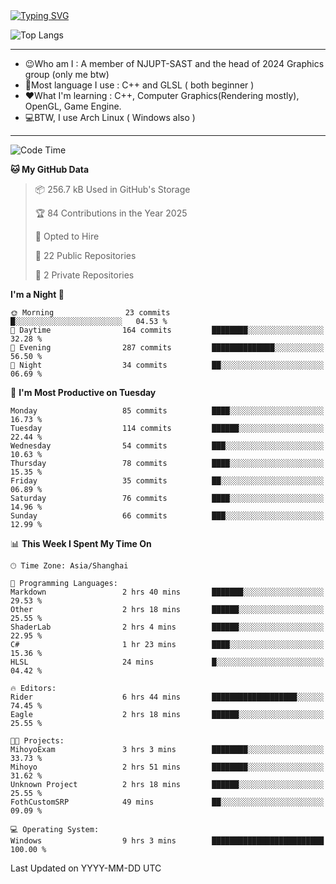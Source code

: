 <a href="https://git.io/typing-svg">
  <img src="https://readme-typing-svg.demolab.com?font=Fira+Code&pause=1000&random=false&width=435&separator=%3D&lines=std%3A%3Aprintln(%22Hello,+world!%22);" alt="Typing SVG" />
</a>

![Top Langs](https://github-readme-stats.vercel.app/api/top-langs/?username=FOTH0626&theme=transparent)

---

- 😉Who am I : A member of NJUPT-SAST and the head of 2024 Graphics group (only me btw)
- 📖Most language I use : C++ and GLSL ( both beginner )
- ❤What I'm learning : C++, Computer Graphics(Rendering mostly), OpenGL, Game Engine.
- 💻BTW, I use Arch Linux ( Windows also )
---
<!--START_SECTION:waka-->
![Code Time](http://img.shields.io/badge/Code%20Time-241%20hrs%2034%20mins-blue)

**🐱 My GitHub Data** 

> 📦 256.7 kB Used in GitHub's Storage 
 > 
> 🏆 84 Contributions in the Year 2025
 > 
> 💼 Opted to Hire
 > 
> 📜 22 Public Repositories 
 > 
> 🔑 2 Private Repositories 
 > 
**I'm a Night 🦉** 

```text
🌞 Morning                23 commits          █░░░░░░░░░░░░░░░░░░░░░░░░   04.53 % 
🌆 Daytime                164 commits         ████████░░░░░░░░░░░░░░░░░   32.28 % 
🌃 Evening                287 commits         ██████████████░░░░░░░░░░░   56.50 % 
🌙 Night                  34 commits          ██░░░░░░░░░░░░░░░░░░░░░░░   06.69 % 
```
📅 **I'm Most Productive on Tuesday** 

```text
Monday                   85 commits          ████░░░░░░░░░░░░░░░░░░░░░   16.73 % 
Tuesday                  114 commits         ██████░░░░░░░░░░░░░░░░░░░   22.44 % 
Wednesday                54 commits          ███░░░░░░░░░░░░░░░░░░░░░░   10.63 % 
Thursday                 78 commits          ████░░░░░░░░░░░░░░░░░░░░░   15.35 % 
Friday                   35 commits          ██░░░░░░░░░░░░░░░░░░░░░░░   06.89 % 
Saturday                 76 commits          ████░░░░░░░░░░░░░░░░░░░░░   14.96 % 
Sunday                   66 commits          ███░░░░░░░░░░░░░░░░░░░░░░   12.99 % 
```


📊 **This Week I Spent My Time On** 

```text
🕑︎ Time Zone: Asia/Shanghai

💬 Programming Languages: 
Markdown                 2 hrs 40 mins       ███████░░░░░░░░░░░░░░░░░░   29.53 % 
Other                    2 hrs 18 mins       ██████░░░░░░░░░░░░░░░░░░░   25.55 % 
ShaderLab                2 hrs 4 mins        ██████░░░░░░░░░░░░░░░░░░░   22.95 % 
C#                       1 hr 23 mins        ████░░░░░░░░░░░░░░░░░░░░░   15.36 % 
HLSL                     24 mins             █░░░░░░░░░░░░░░░░░░░░░░░░   04.42 % 

🔥 Editors: 
Rider                    6 hrs 44 mins       ███████████████████░░░░░░   74.45 % 
Eagle                    2 hrs 18 mins       ██████░░░░░░░░░░░░░░░░░░░   25.55 % 

🐱‍💻 Projects: 
MihoyoExam               3 hrs 3 mins        ████████░░░░░░░░░░░░░░░░░   33.73 % 
Mihoyo                   2 hrs 51 mins       ████████░░░░░░░░░░░░░░░░░   31.62 % 
Unknown Project          2 hrs 18 mins       ██████░░░░░░░░░░░░░░░░░░░   25.55 % 
FothCustomSRP            49 mins             ██░░░░░░░░░░░░░░░░░░░░░░░   09.09 % 

💻 Operating System: 
Windows                  9 hrs 3 mins        █████████████████████████   100.00 % 
```


 Last Updated on YYYY-MM-DD UTC
<!--END_SECTION:waka-->
